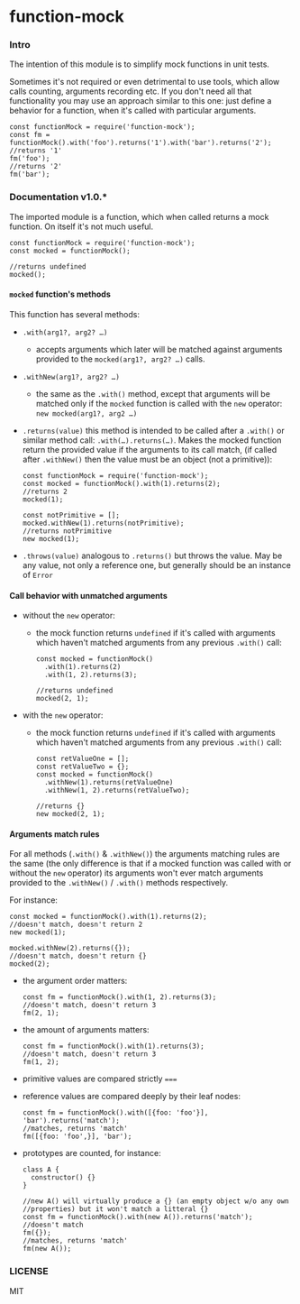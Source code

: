 # function-mock

### Intro

The intention of this module is to simplify mock functions in unit tests.

Sometimes it's not required or even detrimental to use tools, which allow calls
counting, arguments recording etc. If you don't need all that functionality you
may use an approach similar to this one: just define a behavior for a function,
when it's called with particular arguments.

    const functionMock = require('function-mock');
    const fm = functionMock().with('foo').returns('1').with('bar').returns('2');
    //returns '1'
    fm('foo');
    //returns '2'
    fm('bar');

### Documentation v1.0.*

The imported module is a function, which when called returns a mock function.
On itself it's not much useful.

    const functionMock = require('function-mock');
    const mocked = functionMock();

    //returns undefined
    mocked();

#### `mocked` function's methods

This function has several methods:

- `.with(arg1?, arg2? …)`
  - accepts arguments which later will be matched against arguments provided to
  the `mocked(arg1?, arg2? …)` calls.

- `.withNew(arg1?, arg2? …)`
  - the same as the `.with()` method, except that arguments will be matched only
  if the `mocked` function is called with the `new` operator:
  `new mocked(arg1?, arg2 …)`

- `.returns(value)` this method is intended to be called after a `.with()` or
similar method call: `.with(…).returns(…)`. Makes the mocked function return the
provided value if the arguments to its call match, (if called after
`.withNew()` then the value must be an object (not a primitive)):

      const functionMock = require('function-mock');
      const mocked = functionMock().with(1).returns(2);
      //returns 2
      mocked(1);

      const notPrimitive = [];
      mocked.withNew(1).returns(notPrimitive);
      //returns notPrimitive
      new mocked(1);

- `.throws(value)` analogous to `.returns()` but throws the value. May be any
value, not only a reference one, but generally should be an instance of `Error`

#### Call behavior with unmatched arguments

- without the `new` operator:

  - the mock function returns `undefined` if it's called with arguments which
haven't matched arguments from any previous `.with()` call:

        const mocked = functionMock()
          .with(1).returns(2)
          .with(1, 2).returns(3);

        //returns undefined
        mocked(2, 1);

- with the `new` operator:

  - the mock function returns `undefined` if it's called with arguments which
haven't matched arguments from any previous `.with()` call:


        const retValueOne = [];
        const retValueTwo = {};
        const mocked = functionMock()
          .withNew(1).returns(retValueOne)
          .withNew(1, 2).returns(retValueTwo);

        //returns {}
        new mocked(2, 1);

#### Arguments match rules
For all methods (`.with()` & `.withNew()`) the arguments matching rules are the
same (the only difference is that if a mocked function was called with or
without the `new` operator) its arguments won't ever match arguments provided
to the `.withNew()` / `.with()` methods respectively.

For instance:

    const mocked = functionMock().with(1).returns(2);
    //doesn't match, doesn't return 2
    new mocked(1);

    mocked.withNew(2).returns({});
    //doesn't match, doesn't return {}
    mocked(2);



- the argument order matters:


      const fm = functionMock().with(1, 2).returns(3);
      //doesn't match, doesn't return 3
      fm(2, 1);

- the amount of arguments matters:


      const fm = functionMock().with(1).returns(3);
      //doesn't match, doesn't return 3
      fm(1, 2);

- primitive values are compared strictly `===`

- reference values are compared deeply by their leaf nodes:


      const fm = functionMock().with([{foo: 'foo'}], 'bar').returns('match');
      //matches, returns 'match'
      fm([{foo: 'foo',}], 'bar');

- prototypes are counted, for instance:


      class A {
        constructor() {}
      }

      //new A() will virtually produce a {} (an empty object w/o any own
      //properties) but it won't match a litteral {}
      const fm = functionMock().with(new A()).returns('match');
      //doesn't match
      fm({});
      //matches, returns 'match'
      fm(new A());

### LICENSE

MIT
